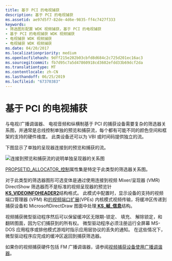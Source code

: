 ```yaml
---
title: 基于 PCI 的电视捕获
description: 基于 PCI 的电视捕获
ms.assetid: ae97d5f7-82de-4d6e-9835-ff4c7427f333
keywords:
- 筛选图形配置 WDK 视频捕获，基于 PCI 的电视捕获
- 基于 PCI 的电视捕获 WDK 视频捕获
- 电视捕获 WDK 视频捕获
- 电视捕获 WDK 视频捕获
ms.date: 04/20/2017
ms.localizationpriority: medium
ms.openlocfilehash: 9dff215e202b03cbfd8d684c2c725d201ec16ac3
ms.sourcegitcommit: fb7d95c7a5d47860918cd3602efdd33b69dcf2da
ms.translationtype: MT
ms.contentlocale: zh-CN
ms.lasthandoff: 06/25/2019
ms.locfileid: "67370383"
---
```

# <a name="pci-based-tv-capture"></a>基于 PCI 的电视捕获


与电视/广播调谐器、 电视音频和纵横制基于 PCI 的捕获设备需要复杂的筛选器关系图，并通常是总线控制单独的预览和捕获流，每个都有可能不同的颜色空间和框架的支持的硬件维度。 此类设备还可以为 VBI 或时间码提供独立的流。

下图显示了单独的呈现器连接到的预览和捕获的流。

![连接到预览和捕获流的说明单独呈现器的关系图](images/pci-tvtuner.gif)

[PROPSETID\_ALLOCATOR\_控制](https://docs.microsoft.com/windows-hardware/drivers/stream/propsetid-allocator-control)属性集是特定于此类型的筛选器关系图。

对于此类型的筛选器图形可选变体是通过使用连接到视频 Mixer/呈现器 (VMR) DirectShow 筛选器而不是标准的视频呈现器的预览针[ **KS\_VIDEOINFOHEADER2**](https://docs.microsoft.com/windows-hardware/drivers/ddi/content/ksmedia/ns-ksmedia-tagks_videoinfoheader2)结构格式。 此模式中配置时，显示设备的支持的视频端口管理器 (VPM) 和[的视频端口扩展](video-port-based-capture.md)(VPEs) 内核模式视频传输，将缓冲区传递到捕获设备和 MicrosoftDirectDraw 图面中处理[ **KS\_帧\_信息**](https://docs.microsoft.com/windows-hardware/drivers/ddi/content/ksmedia/ns-ksmedia-tagks_frame_info)结构。

视频捕获微型驱动程序然后可以保留缓冲区无限期-锁定、 填充、 解除锁定，和翻转图面，因为它们捕获到的所有权。 微型驱动程序必须注册运行全屏幕 MS-DOS 应用程序或排他模式游戏时指示应用层协议的丢失的通知。 在这些情况下，微型驱动程序应完成的缓冲区返回到捕获筛选器。

如果你的视频捕获硬件包括 FM 广播调谐器，请参阅[视频捕获设备使用广播调谐器](video-capture-devices-with-radio-tuners.md)。

 

 




